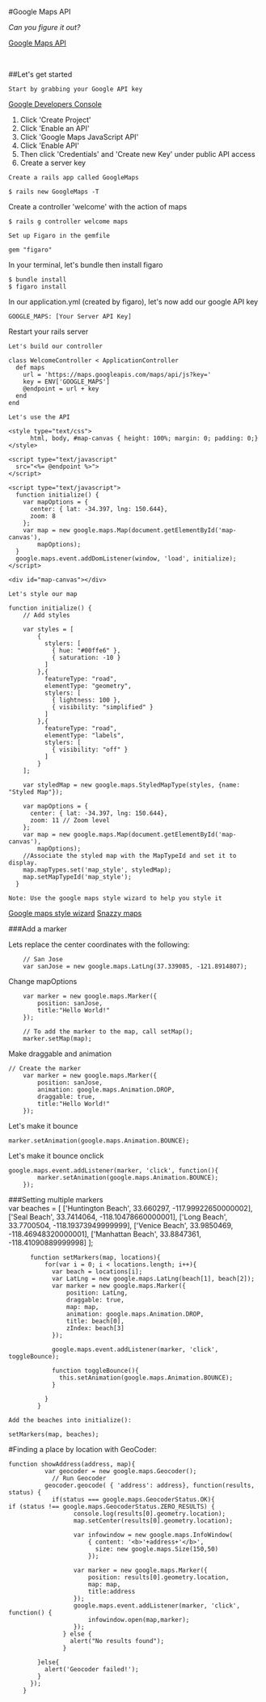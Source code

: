 #Google Maps API

*Can you figure it out?*

[Google Maps API](https://developers.google.com/maps/documentation/javascript/tutorial)

<br />

##Let's get started
<br />

`Start by grabbing your Google API key`

[Google Developers Console](https://console.developers.google.com/project)

1. Click 'Create Project'
2. Click 'Enable an API'
3. Click 'Google Maps JavaScript API'
4. Click 'Enable API'
5. Then click 'Credentials' and 'Create new Key' under public API access
6. Create a server key


`Create a rails app called GoogleMaps`

	$ rails new GoogleMaps -T

Create a controller 'welcome' with the action of maps

	$ rails g controller welcome maps

`Set up Figaro in the gemfile`

	gem "figaro"

In your terminal, let's bundle then install figaro

	$ bundle install
	$ figaro install

In our application.yml (created by figaro), let's now add our google API key

	GOOGLE_MAPS: [Your Server API Key]

Restart your rails server

`Let's build our controller`

	class WelcomeController < ApplicationController
	  def maps
	    url = 'https://maps.googleapis.com/maps/api/js?key='
	    key = ENV['GOOGLE_MAPS']
	    @endpoint = url + key
	  end
	end


`Let's use the API`

	<style type="text/css">
	      html, body, #map-canvas { height: 100%; margin: 0; padding: 0;}
	</style>
  
    <script type="text/javascript"
      src="<%= @endpoint %>">
    </script>

    <script type="text/javascript">
      function initialize() {
        var mapOptions = {
          center: { lat: -34.397, lng: 150.644},
          zoom: 8
        };
        var map = new google.maps.Map(document.getElementById('map-canvas'),
            mapOptions);
      }
      google.maps.event.addDomListener(window, 'load', initialize);
    </script>
  
	<div id="map-canvas"></div>

`Let's style our map`

	function initialize() {
      	// Add styles

      	var styles = [
      		{
		      stylers: [
		        { hue: "#00ffe6" },
		        { saturation: -10 }
		      ]
		    },{
		      featureType: "road",
		      elementType: "geometry",
		      stylers: [
		        { lightness: 100 },
		        { visibility: "simplified" }
		      ]
		    },{
		      featureType: "road",
		      elementType: "labels",
		      stylers: [
		        { visibility: "off" }
		      ]
		    }
      	];

      	var styledMap = new google.maps.StyledMapType(styles, {name: "Styled Map"});

        var mapOptions = {
          center: { lat: -34.397, lng: 150.644},
          zoom: 11 // Zoom level
        };
        var map = new google.maps.Map(document.getElementById('map-canvas'),
            mapOptions);
        //Associate the styled map with the MapTypeId and set it to display.
	  	map.mapTypes.set('map_style', styledMap);
	  	map.setMapTypeId('map_style');
      }

`Note: Use the google maps style wizard to help you style it`

[Google maps style wizard](http://gmaps-samples-v3.googlecode.com/svn/trunk/styledmaps/wizard/index.html)
[Snazzy maps](https://snazzymaps.com/style/19557/hotelcube)

###Add a marker

Lets replace the center coordinates with the following:

		// San Jose
      	var sanJose = new google.maps.LatLng(37.339085, -121.8914807);
      	
Change mapOptions

		var marker = new google.maps.Marker({
		    position: sanJose,
		    title:"Hello World!"
		});

		// To add the marker to the map, call setMap();
		marker.setMap(map);

Make draggable and animation

	// Create the marker
	  	var marker = new google.maps.Marker({
		    position: sanJose,
		    animation: google.maps.Animation.DROP,
		    draggable: true,
		    title:"Hello World!"
		});
		
Let's make it bounce

	marker.setAnimation(google.maps.Animation.BOUNCE);

Let's make it bounce onclick

	google.maps.event.addListener(marker, 'click', function(){
      		marker.setAnimation(google.maps.Animation.BOUNCE);
      	});

###Setting multiple markers      	
	var beaches = [
            ['Huntington Beach', 33.660297, -117.99922650000002],
            ['Seal Beach', 33.7414064, -118.10478660000001],
            ['Long Beach', 33.7700504, -118.19373949999999],
            ['Venice Beach', 33.9850469, -118.46948320000001],
            ['Manhattan Beach', 33.8847361, -118.41090889999998]
          ];

          function setMarkers(map, locations){
              for(var i = 0; i < locations.length; i++){
                var beach = locations[i];
                var LatLng = new google.maps.LatLng(beach[1], beach[2]);
                var marker = new google.maps.Marker({
                    position: LatLng,
                    draggable: true,
                    map: map,
                    animation: google.maps.Animation.DROP,
                    title: beach[0],
                    zIndex: beach[3]
                });

                google.maps.event.addListener(marker, 'click', toggleBounce);

                function toggleBounce(){
                  this.setAnimation(google.maps.Animation.BOUNCE);
                }

              }
            }

`Add the beaches into initialize():`

	setMarkers(map, beaches);	     

#Finding a place by location with GeoCoder:


	function showAddress(address, map){
	          var geocoder = new google.maps.Geocoder();
	            // Run Geocoder
	          geocoder.geocode( { 'address': address}, function(results, status) {
	            if(status === google.maps.GeocoderStatus.OK){
	if (status !== google.maps.GeocoderStatus.ZERO_RESULTS) {
                      console.log(results[0].geometry.location);
                      map.setCenter(results[0].geometry.location);

                      var infowindow = new google.maps.InfoWindow(
                          { content: '<b>'+address+'</b>',
                            size: new google.maps.Size(150,50)
                          });

                      var marker = new google.maps.Marker({
                          position: results[0].geometry.location,
                          map: map,
                          title:address
                      });
                      google.maps.event.addListener(marker, 'click', function() {
                          infowindow.open(map,marker);
                      });
                   } else {
                     alert("No results found");
                   }

            }else{
              alert('Geocoder failed!');
            }
          });
        }